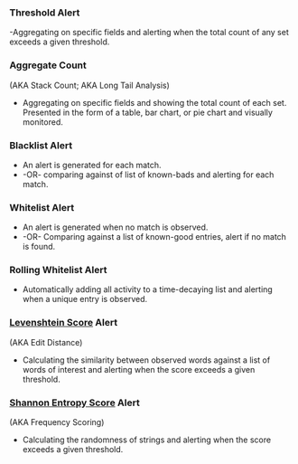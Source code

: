 ### Threshold Alert
 -Aggregating on specific fields and alerting when the total count of any set exceeds a given threshold.

### Aggregate Count
(AKA Stack Count; AKA Long Tail Analysis)
- Aggregating on specific fields and showing the total count of each set. Presented in the form of a table, bar chart, or pie chart and visually monitored.

### Blacklist Alert
- An alert is generated for each match.
- -OR- comparing against of list of known-bads and alerting for each match.

### Whitelist Alert
- An alert is generated when no match is observed.
- -OR- Comparing against a list of known-good entries, alert if no match is found.

### Rolling Whitelist Alert
- Automatically adding all activity to a time-decaying list and alerting when a unique entry is observed.

### [Levenshtein Score](https://en.wikipedia.org/wiki/Levenshtein_distance) Alert
(AKA Edit Distance) 
- Calculating the similarity between observed words against a list of words of interest and alerting when the score exceeds a given threshold.

### [Shannon Entropy Score](https://en.wikipedia.org/wiki/Entropy_(information_theory)) Alert
(AKA Frequency Scoring)
- Calculating the randomness of strings and alerting when the score exceeds a given threshold.

